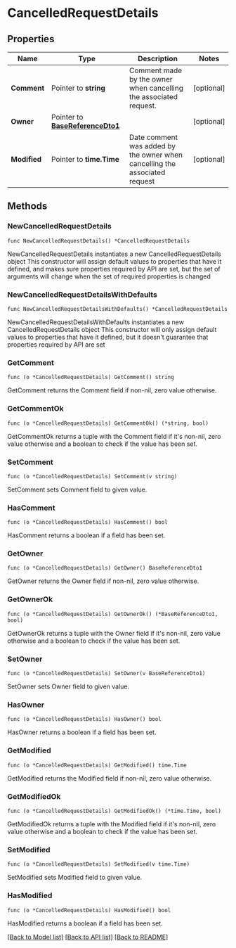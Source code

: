 # CancelledRequestDetails

## Properties

Name | Type | Description | Notes
------------ | ------------- | ------------- | -------------
**Comment** | Pointer to **string** | Comment made by the owner when cancelling the associated request. | [optional] 
**Owner** | Pointer to [**BaseReferenceDto1**](BaseReferenceDto1.md) |  | [optional] 
**Modified** | Pointer to **time.Time** | Date comment was added by the owner when cancelling the associated request | [optional] 

## Methods

### NewCancelledRequestDetails

`func NewCancelledRequestDetails() *CancelledRequestDetails`

NewCancelledRequestDetails instantiates a new CancelledRequestDetails object
This constructor will assign default values to properties that have it defined,
and makes sure properties required by API are set, but the set of arguments
will change when the set of required properties is changed

### NewCancelledRequestDetailsWithDefaults

`func NewCancelledRequestDetailsWithDefaults() *CancelledRequestDetails`

NewCancelledRequestDetailsWithDefaults instantiates a new CancelledRequestDetails object
This constructor will only assign default values to properties that have it defined,
but it doesn't guarantee that properties required by API are set

### GetComment

`func (o *CancelledRequestDetails) GetComment() string`

GetComment returns the Comment field if non-nil, zero value otherwise.

### GetCommentOk

`func (o *CancelledRequestDetails) GetCommentOk() (*string, bool)`

GetCommentOk returns a tuple with the Comment field if it's non-nil, zero value otherwise
and a boolean to check if the value has been set.

### SetComment

`func (o *CancelledRequestDetails) SetComment(v string)`

SetComment sets Comment field to given value.

### HasComment

`func (o *CancelledRequestDetails) HasComment() bool`

HasComment returns a boolean if a field has been set.

### GetOwner

`func (o *CancelledRequestDetails) GetOwner() BaseReferenceDto1`

GetOwner returns the Owner field if non-nil, zero value otherwise.

### GetOwnerOk

`func (o *CancelledRequestDetails) GetOwnerOk() (*BaseReferenceDto1, bool)`

GetOwnerOk returns a tuple with the Owner field if it's non-nil, zero value otherwise
and a boolean to check if the value has been set.

### SetOwner

`func (o *CancelledRequestDetails) SetOwner(v BaseReferenceDto1)`

SetOwner sets Owner field to given value.

### HasOwner

`func (o *CancelledRequestDetails) HasOwner() bool`

HasOwner returns a boolean if a field has been set.

### GetModified

`func (o *CancelledRequestDetails) GetModified() time.Time`

GetModified returns the Modified field if non-nil, zero value otherwise.

### GetModifiedOk

`func (o *CancelledRequestDetails) GetModifiedOk() (*time.Time, bool)`

GetModifiedOk returns a tuple with the Modified field if it's non-nil, zero value otherwise
and a boolean to check if the value has been set.

### SetModified

`func (o *CancelledRequestDetails) SetModified(v time.Time)`

SetModified sets Modified field to given value.

### HasModified

`func (o *CancelledRequestDetails) HasModified() bool`

HasModified returns a boolean if a field has been set.


[[Back to Model list]](../README.md#documentation-for-models) [[Back to API list]](../README.md#documentation-for-api-endpoints) [[Back to README]](../README.md)



